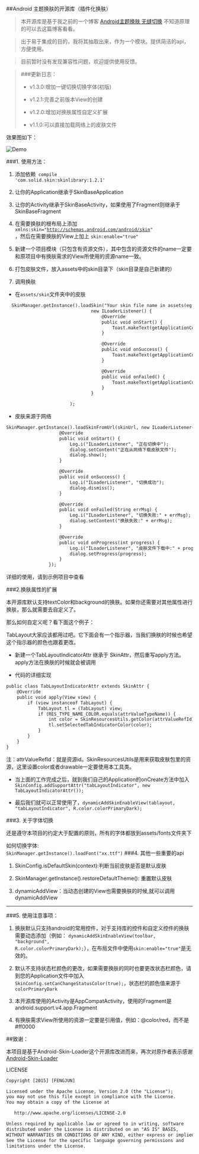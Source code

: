 
##Android 主题换肤的开源库（插件化换肤）

>本开源库是基于我之前的一个博客 [Android主题换肤 无缝切换](http://www.jianshu.com/p/af7c0585dd5b) 不知道原理的可以去这篇博客看看。

>出于易于集成的目的，我将其抽取出来，作为一个模块。提供简洁的api，方便使用。

>目前暂时没有发现兼容性问题，欢迎提供使用反馈。


>###更新日志：
>- v1.3.0:增加一键切换切换字体(初版)
>
>- v1.2.1:完善之前版本View的创建
>
>- v1.2.0:增加对换肤属性自定义扩展
>
>- v1.1.0:可以直接加载网络上的皮肤文件

效果图如下：

![Demo](app/capture/demo.gif)

###1. 使用方法：

1. 添加依赖<code>  compile 'com.solid.skin:skinlibrary:1.2.1'</code>

2. 让你的Application继承于SkinBaseApplication

3. 让你的Activity继承于SkinBaseActivity，如果使用了Fragment则继承于SkinBaseFragment

4. 在需要换肤的根布局上添加 <code>xmlns:skin="http://schemas.android.com/android/skin" </code>，然后在需要换肤的View上加上 <code>skin:enable="true"</code>

5. 新建一个项目模块（只包含有资源文件），其中包含的资源文件的name一定要和原项目中有换肤需求的View所使用的资源name一致。

6. 打包皮肤文件，放入assets中的skin目录下（skin目录是自己新建的）

7. 调用换肤

 - 在<code>assets/skin</code>文件夹中的皮肤
 
```html
  SkinManager.getInstance().loadSkin("Your skin file name in assets(eg:theme.skin)",
                                new ILoaderListener() {
                                    @Override
                                    public void onStart() {
                                        Toast.makeText(getApplicationContext(), "正在切换中", Toast.LENGTH_SHORT).show();
                                    }

                                    @Override
                                    public void onSuccess() {
                                        Toast.makeText(getApplicationContext(), "切换成功", Toast.LENGTH_SHORT).show();
                                    }

                                    @Override
                                    public void onFailed() {
                                        Toast.makeText(getApplicationContext(), "切换失败", Toast.LENGTH_SHORT).show();
                                    }
                                }

                        );
```

 - 皮肤来源于网络

```html
SkinManager.getInstance().loadSkinFromUrl(skinUrl, new ILoaderListener() {
                    @Override
                    public void onStart() {
                        Log.i("ILoaderListener", "正在切换中");
                        dialog.setContent("正在从网络下载皮肤文件");
                        dialog.show();
                    }

                    @Override
                    public void onSuccess() {
                        Log.i("ILoaderListener", "切换成功");
                        dialog.dismiss();
                    }

                    @Override
                    public void onFailed(String errMsg) {
                        Log.i("ILoaderListener", "切换失败:" + errMsg);
                        dialog.setContent("换肤失败:" + errMsg);
                    }

                    @Override
                    public void onProgress(int progress) {
                        Log.i("ILoaderListener", "皮肤文件下载中:" + progress);
                        dialog.setProgress(progress);
                    }
                });
```
详细的使用，请到示例项目中查看


###2.换肤属性的扩展

本开源库默认支持textColor和background的换肤。如果你还需要对其他属性进行换肤，那么就需要去自定义了。

那么如何自定义呢？看下面这个例子：

TabLayout大家应该都用过吧。它下面会有一个指示器，当我们换肤的时候也希望这个指示器的颜色也跟着更改。

- 新建一个TabLayoutIndicatorAttr 继承于 SkinAttr，然后重写apply方法。apply方法在换肤的时候就会被调用

- 代码的详细实现 
```html
public class TabLayoutIndicatorAttr extends SkinAttr {
    @Override
    public void apply(View view) {
        if (view instanceof TabLayout) {
            TabLayout tl = (TabLayout) view;
            if (RES_TYPE_NAME_COLOR.equals(attrValueTypeName)) {
                int color = SkinResourcesUtils.getColor(attrValueRefId);
                tl.setSelectedTabIndicatorColor(color);
            }
        }
    }
}
```

注：attrValueRefId：就是资源id。SkinResourcesUtils是用来获取皮肤包里的资源，这里设置color或者drawable一定要使用本工具类。

- 当上面的工作完成之后，就到我们自己的Application的onCreate方法中加入<code> SkinConfig.addSupportAttr("tabLayoutIndicator", new TabLayoutIndicatorAttr());</code>

- 最后我们就可以正常使用了，<code>dynamicAddSkinEnableView(tablayout, "tabLayoutIndicator", R.color.colorPrimaryDark);</code>

###3. 关于字体切换

还是遵守本项目的约定大于配置的原则，所有的字体都放到assets/fonts文件夹下

如何切换字体:
<code> SkinManager.getInstance().loadFont("xx.ttf")</code>
###4. 其他一些重要的api
        
1. SkinConfig.isDefaultSkin(context):判断当前皮肤是否是默认皮肤

2. SkinManager.getInstance().restoreDefaultTheme(): 重置默认皮肤

3. dynamicAddView：当动态创建的View也需要换肤的时候,就可以调用dynamicAddView


---
###5. 使用注意事项：
1. 换肤默认只支持android的常用控件，对于支持库的控件和自定义控件的换肤需要动态添加（例如： <code>dynamicAddSkinEnableView(toolbar, "background", R.color.colorPrimaryDark);</code>），在布局文件中使用<code>skin:enable="true"</code>是无效的。

2. 默认不支持状态栏颜色的更改，如果需要换肤的同时也要更改状态栏颜色，请到您的Application文件中加入<code>SkinConfig.setCanChangeStatusColor(true);</code>，状态栏的颜色值来源于<code>colorPrimaryDark</code>

3. 本开源库使用的Activity是AppCompatActivity，使用的Fragment是android.support.v4.app.Fragment

4. 有换肤需求View所使用的资源一定要是引用值，例如：@color/red，而不是#ff0000




##致谢：

本项目是基于Android-Skin-Loader这个开源库改进而来，再次对原作者表示感谢
[Android-Skin-Loader](https://github.com/fengjundev/Android-Skin-Loader)





LICENSE

```html
Copyright [2015] [FENGJUN]

Licensed under the Apache License, Version 2.0 (the "License");
you may not use this file except in compliance with the License.
You may obtain a copy of the License at

   http://www.apache.org/licenses/LICENSE-2.0

Unless required by applicable law or agreed to in writing, software
distributed under the License is distributed on an "AS IS" BASIS,
WITHOUT WARRANTIES OR CONDITIONS OF ANY KIND, either express or implied.
See the License for the specific language governing permissions and
limitations under the License.

```
